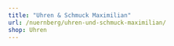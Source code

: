 ```yaml
---
title: "Uhren & Schmuck Maximilian"
url: /nuernberg/uhren-und-schmuck-maximilian/
shop: Uhren
---
```

